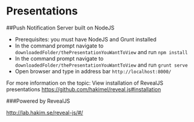 Presentations 
==================

##Push Notification Server built on NodeJS

*	Prerequisites: you must have NodeJS and Grunt installed
*	In the command prompt navigate to ``downloadedFolder/thePresentationYouWantToView`` and run ``npm install``
*	In the command prompt navigate to ``downloadedFolder/thePresentationYouWantToView`` and run ``grunt serve``
*	Open browser and type in address bar ``http://localhost:8000/``

For more information on the topic: View installation of RevealJS presentations <https://github.com/hakimel/reveal.js#installation>

###Powered by RevealJS

<http://lab.hakim.se/reveal-js/#/>